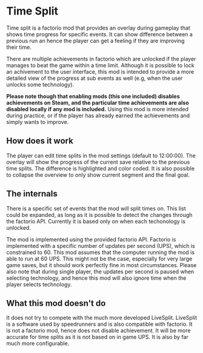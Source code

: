 # Time Split

Time split is a factorio mod that provides an overlay during gameplay that shows time progress for specific events. It can show difference between a previous run an hence the player can get a feeling if they are improving their time.

There are multiple achievements in factorio which are unlocked if the player manages to beat the game within a time limit. Although it is possible to lock an achivement to the user interface, this mod is intended to provide a more detailed view of the progress at sub events as well (e.g, when the user unlocks some technology).

**Please note though that enabling mods (this one included) disables achievements on Steam, and the particular time achievements are also disabled locally if any mod is included.** Using this mod is more intended during practice, or if the player has already earned the achievements and simply wants to improve.

## How does it work

The player can edit time splits in the mod settings (default to 12:00:00). The overlay will show the progress of the current save relative to the previous time splits. The difference is highlighted and color coded. It is also possible to collapse the overview to only show current segment and the final goal.


## The internals

There is a specific set of events that the mod will split times on. This list could be expanded, as long as it is possible to detect the changes through the factorio API. Currently it is based only on when each techonology is unlocked.

The mod is implemented using the provided factorio API. Factorio is implemented with a specific number of updates per second (UPS), which is constrained to 60. This mod assumes that the computer running the mod is able to run at 60 UPS. This might not be the case, especially for very large game saves, but it should work perfectly fine in most circumstances. Please also note that during single player, the updates per second is paused when selecting technology, and hence this mod will also ignore time when the player selects technology.

## What this mod doesn't do

It does not try to compete with the much more developed LiveSplit. LiveSplit is a software used by speedrunners and is also compatible with factorio. It is not a factorio mod, hence does not disable achievement. It will be more accurate for time splits as it is not based on in game UPS. It is also by far much more configurable.
